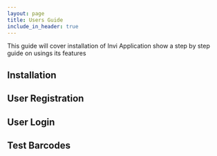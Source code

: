 ```yaml
---
layout: page
title: Users Guide
include_in_header: true
---
```


This guide will cover installation of Invi Application show a step by step guide on usings its features


## Installation

## User Registration

## User Login

## Test Barcodes
